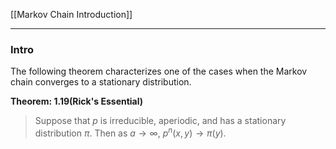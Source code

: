 [[Markov Chain Introduction]]

---
### **Intro**

The following theorem characterizes one of the cases when the Markov chain converges to a stationary distribution. 

**Theorem: 1.19(Rick's Essential)**

> Suppose that $p$ is irreducible, aperiodic, and has a stationary distribution $\pi$. Then as $a\rightarrow \infty$, $p^n(x, y)\rightarrow \pi(y)$. 




